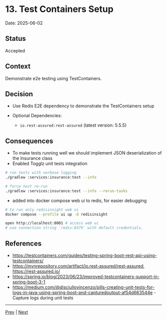 # 13. Test Containers Setup

Date: 2025-06-02

## Status

Accepted

## Context

Demonstrate e2e testing using TestContainers.

## Decision

- Use Redis E2E dependency to demonstrate the TestContainers setup

- Optional Dependencies:
  - `io.rest-assured:rest-assured` (latest version: 5.5.5)

## Consequences

- To make tests running well we should implement JSON deserialization of the Insurance class
- Enabled Togglz unit tests integration 

```bash
# run tests with verbose logging
./gradlew :services:insurance:test --info

# force test re-run
./gradlew :services:insurance:test --info --rerun-tasks
```

- added into docker compose web ui to redis, for easier debugging

```bash
# to run only redisinsight web ui
docker compose --profile ui up -d redisinsight

open http://localhost:8001 # access web ui
# use connection string `redis:6379` with default credentials.
```

## References

- https://testcontainers.com/guides/testing-spring-boot-rest-api-using-testcontainers/
- https://mvnrepository.com/artifact/io.rest-assured/rest-assured, https://rest-assured.io/
- https://spring.io/blog/2023/06/23/improved-testcontainers-support-in-spring-boot-3-1
- https://medium.com/@disciullovincenzo/pills-creating-unit-tests-for-logs-in-java-using-spring-boot-and-capturedoutput-af54d663544e - Capture logs during unit tests

---

[Prev](./0012-establish-quality-standards.md) | [Next]()